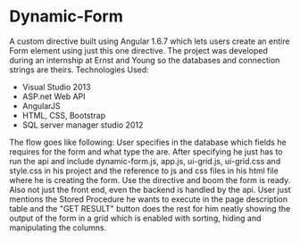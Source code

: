 # Dynamic-Form
A custom directive built using Angular 1.6.7 which lets users create an entire Form element using just this one directive. The project was developed during an internship at Ernst and Young so the databases and connection strings are theirs.
Technologies Used: 
 * Visual Studio 2013
 * ASP.net Web API
 * AngularJS
 * HTML, CSS, Bootstrap
 * SQL server manager studio 2012
 
The flow goes like following:
User specifies in the database which fields he requires for the form and what type the are. After specifying he just has to run the api and include dynamic-form.js, app.js, ui-grid.js, ui-grid.css and style.css in his project and the reference to js and css files in his html file where he is creating the form. Use the <dynamic-form> directive and boom the form is ready. Also not just the front end, even the backend is handled by the api. User just mentions the Stored Procedure he wants to execute in the page description table and the "GET RESULT" button does the rest for him neatly showing the output of the form in a grid which is enabled with sorting, hiding and manipulating the columns.
